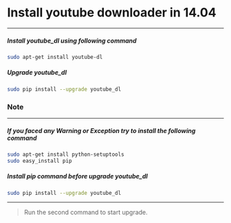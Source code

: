 # **Install youtube downloader in 14.04**
---

##### Install youtube_dl using following command

```sh
sudo apt-get install youtube-dl
```

##### Upgrade youtube_dl

```sh
sudo pip install --upgrade youtube_dl
```

### **Note**
---

##### If you faced any Warning or Exception try to install the following command

```sh
sudo apt-get install python-setuptools
sudo easy_install pip
```
##### Install pip command before upgrade youtube_dl

```sh
sudo pip install --upgrade youtube_dl
```
---
> Run the second command to start upgrade.